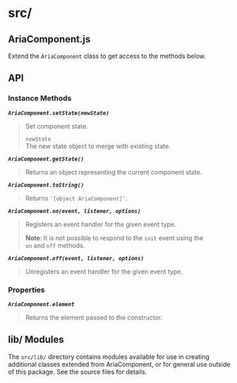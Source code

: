 src/
=============

## AriaComponent.js

Extend the `AriaComponent` class to get access to the methods below.

## API

### Instance Methods

_**`AriaComponent.setState(newState)`**_
> Set component state.
>
> `newState`  
> The new state object to merge with existing state.

_**`AriaComponent.getState()`**_
> Returns an object representing the current component state.

_**`AriaComponent.toString()`**_  
> Returns `'[object AriaComponent]'`.

_**`AriaComponent.on(event, listener, options)`**_  
> Registers an event handler for the given event type.  
>
> **Note**: It is not possible to respond to the `init` event using the  
> `on` and `off` methods.

_**`AriaComponent.off(event, listener, options)`**_  
> Unregisters an event handler for the given event type.

### Properties

_**`AriaComponent.element`**_  
> Returns the element passed to the constructor.

## lib/ Modules

The `src/lib/` directory contains modules available for use in creating 
additional classes extended from AriaComponent, or for general use outside of 
this package. See the source files for details.
